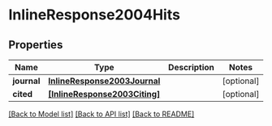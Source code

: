 # InlineResponse2004Hits


## Properties
Name | Type | Description | Notes
------------ | ------------- | ------------- | -------------
**journal** | [**InlineResponse2003Journal**](InlineResponse2003Journal.md) |  | [optional] 
**cited** | [**[InlineResponse2003Citing]**](InlineResponse2003Citing.md) |  | [optional] 

[[Back to Model list]](../README.md#documentation-for-models) [[Back to API list]](../README.md#documentation-for-api-endpoints) [[Back to README]](../README.md)


